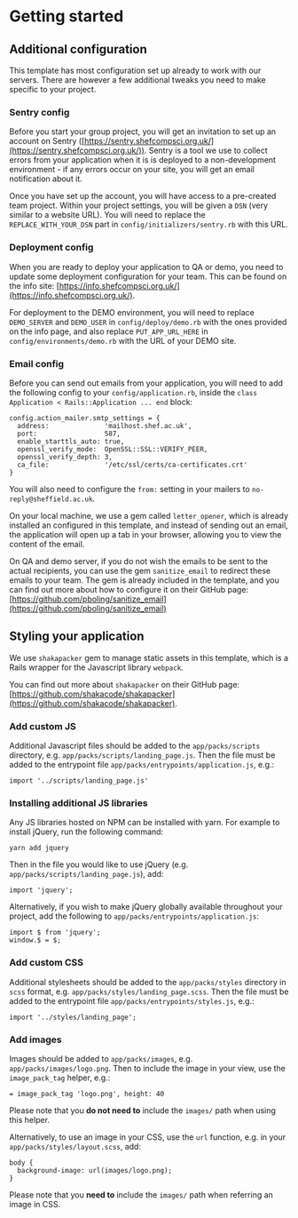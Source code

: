 # Getting started

## Additional configuration
This template has most configuration set up already to work with our servers. There are however a few additional tweaks you need to make specific to your project.

### Sentry config
Before you start your group project, you will get an invitation to set up an account on Sentry ([https://sentry.shefcompsci.org.uk/](https://sentry.shefcompsci.org.uk/)). Sentry is a tool we use to collect errors from your application when it is is deployed to a non-development environment - if any errors occur on your site, you will get an email notification about it.

Once you have set up the account, you will have access to a pre-created team project. Within your project settings, you will be given a `DSN` (very similar to a website URL). You will need to replace the `REPLACE_WITH_YOUR_DSN` part in `config/initializers/sentry.rb` with this URL.

### Deployment config
When you are ready to deploy your application to QA or demo, you need to update some deployment configuration for your team. This can be found on the info site: [https://info.shefcompsci.org.uk/](https://info.shefcompsci.org.uk/).

For deployment to the DEMO environment, you will need to replace `DEMO_SERVER` and `DEMO_USER` in `config/deploy/demo.rb` with the ones provided on the info page, and also replace `PUT_APP_URL_HERE` in `config/environments/demo.rb` with the URL of your DEMO site.

### Email config
Before you can send out emails from your application, you will need to add the following config to your `config/application.rb`, inside the `class Application < Rails::Application ... end` block:
```
config.action_mailer.smtp_settings = {
  address:              'mailhost.shef.ac.uk',
  port:                 587,
  enable_starttls_auto: true,
  openssl_verify_mode:  OpenSSL::SSL::VERIFY_PEER,
  openssl_verify_depth: 3,
  ca_file:              '/etc/ssl/certs/ca-certificates.crt'
}
```

You will also need to configure the `from:` setting in your mailers to `no-reply@sheffield.ac.uk`.

On your local machine, we use a gem called `letter_opener`, which is already installed an configured in this template, and instead of sending out an email, the application will open up a tab in your browser, allowing you to view the content of the email.

On QA and demo server, if you do not wish the emails to be sent to the actual recipients, you can use the gem `sanitize_email` to redirect these emails to your team. The gem is already included in the template, and you can find out more about how to configure it on their GitHub page: [https://github.com/pboling/sanitize_email](https://github.com/pboling/sanitize_email)

## Styling your application
We use `shakapacker` gem to manage static assets in this template, which is a Rails wrapper for the Javascript library `webpack`.

You can find out more about `shakapacker` on their GitHub page: [https://github.com/shakacode/shakapacker](https://github.com/shakacode/shakapacker).

### Add custom JS
Additional Javascript files should be added to the `app/packs/scripts` directory, e.g. `app/packs/scripts/landing_page.js`. Then the file must be added to the entrypoint file `app/packs/entrypoints/application.js`, e.g.:
```
import '../scripts/landing_page.js'
```

### Installing additional JS libraries
Any JS libraries hosted on NPM can be installed with yarn. For example to install jQuery, run the following command:
```
yarn add jquery
```

Then in the file you would like to use jQuery (e.g. `app/packs/scripts/landing_page.js`), add:
```
import 'jquery';
```

Alternatively, if you wish to make jQuery globally available throughout your project, add the following to `app/packs/entrypoints/application.js`:
```
import $ from 'jquery';
window.$ = $;
```

### Add custom CSS
Additional stylesheets should be added to the `app/packs/styles` directory in `scss` format, e.g. `app/packs/styles/landing_page.scss`. Then the file must be added to the entrypoint file `app/packs/entrypoints/styles.js`, e.g.:
```
import '../styles/landing_page';
```

### Add images
Images should be added to `app/packs/images`, e.g. `app/packs/images/logo.png`. Then to include the image in your view, use the `image_pack_tag` helper, e.g.:
```
= image_pack_tag 'logo.png', height: 40
```
Please note that you **do not need to** include the `images/` path when using this helper.

Alternatively, to use an image in your CSS, use the `url` function, e.g. in your `app/packs/styles/layout.scss`, add:
```
body {
  background-image: url(images/logo.png);
}
```
Please note that you **need to** include the `images/` path when referring an image in CSS.
